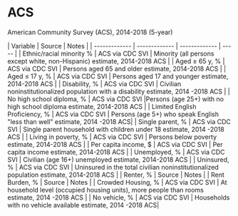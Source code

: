 # ACS

American Community Survey (ACS), 2014-2018 (5-year) 

| Variable  | Source  | Notes |
| ------------- | ------------- | ------------- | ----- |
| Ethnic/racial minority % |  ACS via CDC SVI  |  Minority (all persons except white, non-Hispanic) estimate, 2014-2018 ACS |
| Aged ≥ 65 y, %  |  ACS via CDC SVI  | Persons aged 65 and older estimate, 2014-2018 ACS | 
| Aged ≤ 17 y, % |  ACS via CDC SVI  | Persons aged 17 and younger estimate, 2014-2018 ACS |
| Disability, %  | ACS via CDC SVI  | Civilian noninstitutionalized population with a disability estimate, 2014 -2018 ACS |
| No high school diploma, %  | ACS via CDC SVI |Persons (age 25+) with no high school diploma estimate, 2014-2018 ACS |
| Limited English Proficiency, %  | ACS via CDC SVI  | Persons (age 5+) who speak English "less than well" estimate, 2014 -2018 ACS|
| Single parent, %  | ACS via CDC SVI | Single parent household with children under 18 estimate, 2014 -2018 ACS |
| Living in poverty, %  | ACS via CDC SVI  | Persons below poverty estimate, 2014-2018 ACS |
| Per capita income, $  |  ACS via CDC SVI  | Per capita income estimate, 2014-2018 ACS |
| Unemployed, %  | ACS via CDC SVI  | Civilian (age 16+) unemployed estimate, 2014-2018 ACS |
| Uninsured, %  | ACS via CDC SVI  | Uninsured in the total civilian noninstitutionalized population estimate, 2014-2018 ACS |
| Renter, %  | Source | Notes |
| Rent Burden, %  |  Source | Notes |
| Crowded Housing, %  |  ACS via CDC SVI  | At household level (occupied housing units), more people than rooms estimate, 2014 -2018 ACS |
| No vehicle, %  |  ACS via CDC SVI | Households with no vehicle available estimate, 2014 -2018 ACS|


